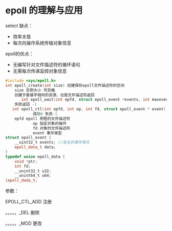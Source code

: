 # epoll 的理解与应用

select 缺点：

* 效率太低
* 每次向操作系统传输对象信息

epoll的优点：

* 无编写针对文件描述符的循环语句
* 无需每次传递监控对象信息

```cpp
#include <sys/epoll.h>
int epoll_create(int size) 创建保存epoll文件描述符的空间
    size 实例大小 可忽略
    创建于套接字相同的资源，也是文件描述符返回
       int epoll_wait(int epfd, struct epoll_event *events, int maxevents, int timeout); 等待发生变化
    失败返回 -1
   int epoll_ctl(int epfd, int op, int fd, struct epoll_event * event): 向空间注册并注销文件描述符
            成功0 失败-1
    epfd epoll 例程的文件描述符
            op 指定对象的操作
           	fd 对象的文件描述符
            event 事件类型
struct epoll_event {
    __uint32_t events; //发生的事件情况
    epoll_data_t data;
}
typedef union epoll_data {
    void *ptr;
    int fd;
    __unint32_t u32;
    __unint64_t u64;
}epoll_dada_t;

```

参数：

EPOLL_CTL_ADD 注册

。。。。。_DEL 删除

。。。。。_MOD 更改

